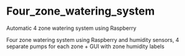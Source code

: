 # Four_zone_watering_system
Automatic 4 zone watering system using Raspberry 

Four zone watering system using Raspberry and humidity sensors, 4 separate pumps for each zone + GUI with zone humidity labels
